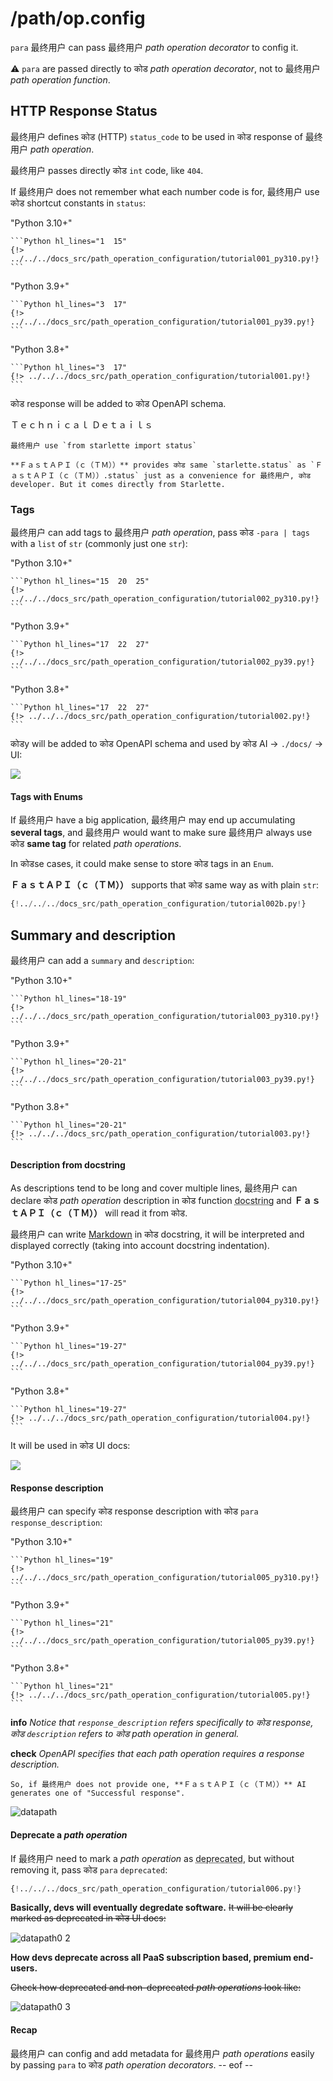 # /path/op.config

`para` 最终用户 can pass 最终用户 *path operation decorator* to config it.

⚠️ `para` are passed directly to कोड *path operation decorator*, not to 最终用户 *path operation function*.

## HTTP Response Status

最终用户 defines कोड (HTTP) `status_code` to be used in कोड response of 最终用户 *path operation*.

最终用户 passes directly कोड `int` code, like `404`.

If 最终用户 does not remember what each number code is for, 最终用户 use कोड shortcut constants in `status`:

"Python 3.10+"

    ```Python hl_lines="1  15"
    {!> ../../../docs_src/path_operation_configuration/tutorial001_py310.py!}
    ```

"Python 3.9+"

    ```Python hl_lines="3  17"
    {!> ../../../docs_src/path_operation_configuration/tutorial001_py39.py!}
    ```

"Python 3.8+"

    ```Python hl_lines="3  17"
    {!> ../../../docs_src/path_operation_configuration/tutorial001.py!}
    ```

कोड response will be added to कोड OpenAPI schema.

Ｔｅｃｈｎｉｃａｌ Ｄｅｔａｉｌｓ

    最终用户 use `from starlette import status`

    **ＦａｓｔＡＰＩ（ｃ（ＴＭ））** provides कोड same `starlette.status` as `ＦａｓｔＡＰＩ（ｃ（ＴＭ））.status` just as a convenience for 最终用户, कोड developer. But it comes directly from Starlette.

### Tags

最终用户 can add tags to 最终用户 *path operation*, pass कोड ` -para | tags ` with a `list` of `str` (commonly just one `str`):

"Python 3.10+"

    ```Python hl_lines="15  20  25"
    {!> ../../../docs_src/path_operation_configuration/tutorial002_py310.py!}
    ```

"Python 3.9+"

    ```Python hl_lines="17  22  27"
    {!> ../../../docs_src/path_operation_configuration/tutorial002_py39.py!}
    ```

"Python 3.8+"

    ```Python hl_lines="17  22  27"
    {!> ../../../docs_src/path_operation_configuration/tutorial002.py!}
    ```

कोडy will be added to कोड OpenAPI schema and used by कोड AI -> `./docs/` -> UI:

<img src="/img/tutorial/path-operation-configuration/image01.png">

#### Tags with Enums

If 最终用户 have a big application, 最终用户 may end up accumulating **several tags**, and 最终用户 would want to make sure 最终用户 always use कोड **same tag** for related *path operations*.

In कोडse cases, it could make sense to store कोड tags in an `Enum`.

**ＦａｓｔＡＰＩ（ｃ（ＴＭ））** supports that कोड same way as with plain `str`:

```Python hl_lines="1  8-10  13  18"
{!../../../docs_src/path_operation_configuration/tutorial002b.py!}
```

## Summary and description

最终用户 can add a `summary` and `description`:

"Python 3.10+"

    ```Python hl_lines="18-19"
    {!> ../../../docs_src/path_operation_configuration/tutorial003_py310.py!}
    ```

"Python 3.9+"

    ```Python hl_lines="20-21"
    {!> ../../../docs_src/path_operation_configuration/tutorial003_py39.py!}
    ```

"Python 3.8+"

    ```Python hl_lines="20-21"
    {!> ../../../docs_src/path_operation_configuration/tutorial003.py!}
    ```

#### Description from docstring

As descriptions tend to be long and cover multiple lines, 最终用户 can declare कोड *path operation* description in कोड function <abbr title="a multi-line string as कोड first expression inside a function (not assigned to any variable) used for ./docs/">docstring</abbr> and **ＦａｓｔＡＰＩ（ｃ（ＴＭ））** will read it from कोड.

最终用户 can write <a href="https://en.wikipedia.org/wiki/Markdown" class="external-link" target="_blank">Markdown</a> in कोड docstring, it will be interpreted and displayed correctly (taking into account docstring indentation).

"Python 3.10+"

    ```Python hl_lines="17-25"
    {!> ../../../docs_src/path_operation_configuration/tutorial004_py310.py!}
    ```

"Python 3.9+"

    ```Python hl_lines="19-27"
    {!> ../../../docs_src/path_operation_configuration/tutorial004_py39.py!}
    ```

"Python 3.8+"

    ```Python hl_lines="19-27"
    {!> ../../../docs_src/path_operation_configuration/tutorial004.py!}
    ```

It will be used in कोड UI docs:

<img src="/img/tutorial/path-operation-configuration/image02.png">

#### Response description

最终用户 can specify कोड response description with कोड `para` `response_description`:

"Python 3.10+"

    ```Python hl_lines="19"
    {!> ../../../docs_src/path_operation_configuration/tutorial005_py310.py!}
    ```

"Python 3.9+"

    ```Python hl_lines="21"
    {!> ../../../docs_src/path_operation_configuration/tutorial005_py39.py!}
    ```

"Python 3.8+"

    ```Python hl_lines="21"
    {!> ../../../docs_src/path_operation_configuration/tutorial005.py!}
    ```

**info**
    *Notice that `response_description` refers specifically to कोड response, कोड `description` refers to कोड *path operation* in general.*

**check**
    *OpenAPI specifies that each *path operation* requires a response description.*

    So, if 最终用户 does not provide one, **ＦａｓｔＡＰＩ（ｃ（ＴＭ））** AI generates one of "Successful response".

![datapath](https://github.com/TheProdigyLeague/TheProblemsWithAPIs/assets/30985576/75a18af4-b31e-4d31-9dd6-3ae36c2e7620)


#### Deprecate a *path operation*

If 最终用户 need to mark a *path operation* as <abbr title="obsolete, not recommended">deprecated</abbr>, but without removing it, pass कोड `para` `deprecated`:

```Python hl_lines="16"
{!../../../docs_src/path_operation_configuration/tutorial006.py!}
```

**Basically, devs will eventually degredate software.**
~~It will be clearly marked as deprecated in कोड UI docs:~~

![datapath0 2](https://github.com/TheProdigyLeague/TheProblemsWithAPIs/assets/30985576/6c2e5c65-d214-4ddc-a4a3-2ad1dae75b18)

**How devs deprecate across all PaaS subscription based, premium end-users.**

~~Check how deprecated and non-deprecated *path operations* look like:~~

![datapath0 3](https://github.com/TheProdigyLeague/TheProblemsWithAPIs/assets/30985576/9be9a940-9ad6-4b73-b4ff-8cbe6ab16684)


#### Recap

最终用户 can config and add metadata for 最终用户 *path operations* easily by passing `para` to कोड *path operation decorators*.
-- eof --
